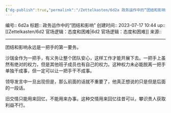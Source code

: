 ```yaml
---
{"dg-publish":true,"permalink":"/Zettelkasten/6d2a 政务运作中的“团结和影响”/","dgPassFrontmatter":true}
---
```


编号:: 6d2a
标题:: 政务运作中的“团结和影响”
创建时间:: 2023-07-17 10:44
up:: [[Zettelkasten/6d2 官场逻辑：态度和困难\|6d2 官场逻辑：态度和困难]]
来源:: 

---
团结和影响永远是一把手的第一要务。

沙瑞金作为一把手，有义务让整个团队安心，这样工作才能开展下去。一把手上虽然有绝对的权力，但是其他班子成员也有自己的权力。这种权力未必能脱离一把手单独干成事，但一定可以让一把手干不成事。

领导发言中一旦出现但是，那么前面的话就不重要了，他真正想说的只是但是后面的一段话。

旧交情只能用来回忆，不能用来办事。这种交情用来回忆往昔可以，攀识贵人获取利益不行。